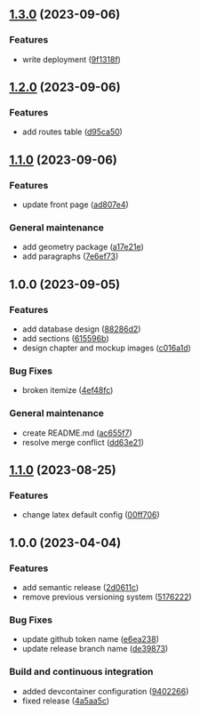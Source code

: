 ## [1.3.0](https://github.com/PaoloPenazzi/web-report/compare/1.2.0...1.3.0) (2023-09-06)


### Features

* write deployment ([9f1318f](https://github.com/PaoloPenazzi/web-report/commit/9f1318fb5ccd3f00140c5cad64659f83406ef84d))

## [1.2.0](https://github.com/PaoloPenazzi/web-report/compare/1.1.0...1.2.0) (2023-09-06)


### Features

* add routes table ([d95ca50](https://github.com/PaoloPenazzi/web-report/commit/d95ca50eb0a1f03f73f9faa0529e8a897e249ada))

## [1.1.0](https://github.com/PaoloPenazzi/web-report/compare/1.0.0...1.1.0) (2023-09-06)


### Features

* update front page ([ad807e4](https://github.com/PaoloPenazzi/web-report/commit/ad807e43c1876d71f2afc9966d3c45f04e83ef55))


### General maintenance

* add geometry package ([a17e21e](https://github.com/PaoloPenazzi/web-report/commit/a17e21ef2a246c297eb4eecdffd727696a16ab82))
* add paragraphs ([7e6ef73](https://github.com/PaoloPenazzi/web-report/commit/7e6ef7399ee7aa9ced03ce9a663a2e4f0cfee8d5))

## 1.0.0 (2023-09-05)


### Features

* add database design ([88286d2](https://github.com/PaoloPenazzi/web-report/commit/88286d235701b4ef36485d171e3c38eea25cf0f4))
* add sections ([615596b](https://github.com/PaoloPenazzi/web-report/commit/615596be948787292778da646a984dac81cb2dea))
* design chapter and mockup images ([c016a1d](https://github.com/PaoloPenazzi/web-report/commit/c016a1d7b67a241e9cb95560122c5eb266fbf9a6))


### Bug Fixes

* broken itemize ([4ef48fc](https://github.com/PaoloPenazzi/web-report/commit/4ef48fc3a7941c70d3c814524d081b49380bd913))


### General maintenance

* create README.md ([ac655f7](https://github.com/PaoloPenazzi/web-report/commit/ac655f74a92abfd18514bf84d65b4b6c9b69d126))
* resolve merge conflict ([dd63e21](https://github.com/PaoloPenazzi/web-report/commit/dd63e21affdc27d64d7c85e2dbc0c9226e389b0b))

## [1.1.0](https://github.com/PaoloPenazzi/latex-template/compare/1.0.0...1.1.0) (2023-08-25)


### Features

* change latex default config ([00ff706](https://github.com/PaoloPenazzi/latex-template/commit/00ff706444c3908726a9191fc6289da1c872b9ac))

## 1.0.0 (2023-04-04)


### Features

* add semantic release ([2d0611c](https://github.com/PaoloPenazzi/latex-template/commit/2d0611ce43f2dde4fc4dea5bad57b5a597b6f9de))
* remove previous versioning system ([5176222](https://github.com/PaoloPenazzi/latex-template/commit/5176222e75c107db276e054cd680f8808891649f))


### Bug Fixes

* update github token name ([e6ea238](https://github.com/PaoloPenazzi/latex-template/commit/e6ea2380def76c13ce9d3446bab8537b0a808297))
* update release branch name ([de39873](https://github.com/PaoloPenazzi/latex-template/commit/de3987367ad05b50a44ab2a1b94f8075fea18926))


### Build and continuous integration

* added devcontainer configuration ([9402266](https://github.com/PaoloPenazzi/latex-template/commit/9402266a035585ff436b8f3251207c340e8bfa5e))
* fixed release ([4a5aa5c](https://github.com/PaoloPenazzi/latex-template/commit/4a5aa5c9a763ed9b260684a9e43582fa8c29d93d))
